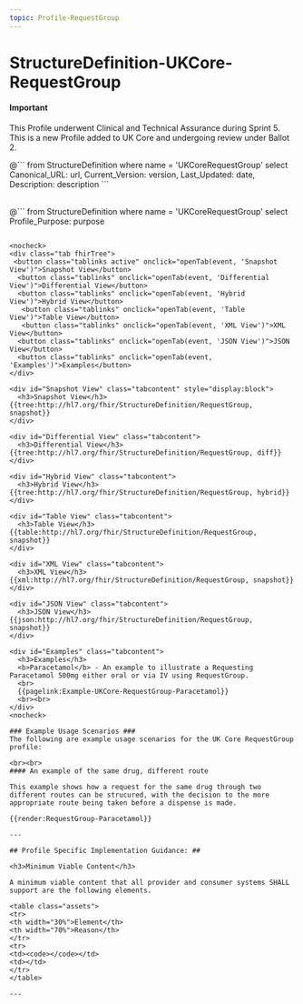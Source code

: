 ```yaml
---
topic: Profile-RequestGroup
---
```

# StructureDefinition-UKCore-RequestGroup

<div  id="newAsset" markdown="span" class="alert alert-success" role="alert"><h4><i class="fa fa-star"></i> Important</h4>

This Profile underwent Clinical and Technical Assurance during Sprint 5. This is a new Profile added to UK Core and undergoing review under Ballot 2.
</div>

<div id="transpose">
@```
from
	StructureDefinition
where
	name = 'UKCoreRequestGroup'
select
	Canonical_URL: url,
  Current_Version: version,
  Last_Updated: date,
	Description: description
```
</div>
<br>

@```
from
	StructureDefinition
where
	name = 'UKCoreRequestGroup'
select
	Profile_Purpose: purpose
```

<nocheck>
<div class="tab fhirTree">
 <button class="tablinks active" onclick="openTab(event, 'Snapshot View')">Snapshot View</button>
  <button class="tablinks" onclick="openTab(event, 'Differential View')">Differential View</button>
  <button class="tablinks" onclick="openTab(event, 'Hybrid View')">Hybrid View</button>
   <button class="tablinks" onclick="openTab(event, 'Table View')">Table View</button>
   <button class="tablinks" onclick="openTab(event, 'XML View')">XML View</button>
  <button class="tablinks" onclick="openTab(event, 'JSON View')">JSON View</button>
  <button class="tablinks" onclick="openTab(event, 'Examples')">Examples</button>
</div>

<div id="Snapshot View" class="tabcontent" style="display:block">
  <h3>Snapshot View</h3>
{{tree:http://hl7.org/fhir/StructureDefinition/RequestGroup, snapshot}}
</div>

<div id="Differential View" class="tabcontent">
  <h3>Differential View</h3>
{{tree:http://hl7.org/fhir/StructureDefinition/RequestGroup, diff}}
</div>

<div id="Hybrid View" class="tabcontent">
  <h3>Hybrid View</h3>
{{tree:http://hl7.org/fhir/StructureDefinition/RequestGroup, hybrid}}
</div>

<div id="Table View" class="tabcontent">
  <h3>Table View</h3>
{{table:http://hl7.org/fhir/StructureDefinition/RequestGroup, snapshot}}
</div>

<div id="XML View" class="tabcontent">
  <h3>XML View</h3>
{{xml:http://hl7.org/fhir/StructureDefinition/RequestGroup, snapshot}}
</div>

<div id="JSON View" class="tabcontent">
  <h3>JSON View</h3>
{{json:http://hl7.org/fhir/StructureDefinition/RequestGroup, snapshot}}
</div>

<div id="Examples" class="tabcontent">
  <h3>Examples</h3>
  <b>Paracetamol</b> - An example to illustrate a Requesting Paracetamol 500mg either oral or via IV using RequestGroup.
  <br>
  {{pagelink:Example-UKCore-RequestGroup-Paracetamol}}
  <br><br>
</div>
<nocheck>

### Example Usage Scenarios ###
The following are example usage scenarios for the UK Core RequestGroup profile:

<br><br>
#### An example of the same drug, different route

This example shows how a request for the same drug through two different routes can be strucured, with the decision to the more appropriate route being taken before a dispense is made.

{{render:RequestGroup-Paracetamol}}

---

## Profile Specific Implementation Guidance: ##

<h3>Minimum Viable Content</h3>

A minimum viable content that all provider and consumer systems SHALL support are the following elements.

<table class="assets">
<tr>
<th width="30%">Element</th>
<th width="70%">Reason</th>
</tr>
<tr>
<td><code></code></td>
<td></td>
</tr>
</table>

---
